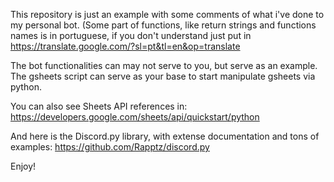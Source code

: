 This repository is just an example with some comments of what i've done to my personal bot. (Some part of functions, like return strings and functions names is in portuguese, if you don't understand just put in https://translate.google.com/?sl=pt&tl=en&op=translate

The bot functionalities can may not serve to you, but serve as an example. The gsheets script can serve as your base to start manipulate gsheets via python.

You can also see Sheets API references in: https://developers.google.com/sheets/api/quickstart/python

And here is the Discord.py library, with extense documentation and tons of examples: https://github.com/Rapptz/discord.py


Enjoy!
